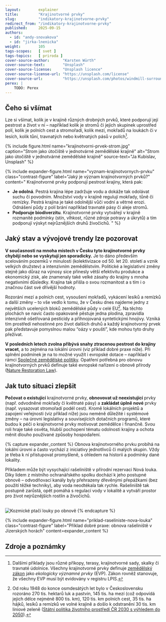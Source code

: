 ```yaml
---
layout:        explainer
title:         "Krajinotvorné prvky"
slug:          "indikatory-krajinotvorne-prvky"
redirect_from: "/indikatory-krajinotvorne-prvky"
published:     2025-09-15
authors:
  - id: "andy-snovakova"
  - id: "jirka-lnenicka"
weight:        105
tags-scopes:   [ svet ]
tags-topics:   [ priroda ]
cover-source-author:      "Karsten Würth"
cover-source-text:        "Unsplash"
cover-source-license:     "Unsplash licence"
cover-source-license-url: "https://unsplash.com/license"
cover-source-url:         "https://unsplash.com/photos/windmill-surrounded-by-grass-during-daytime-w_a40DuyPAc"
perex: |
    TODO: Perex
---
```


## Čeho si všímat

Lze si všímat, kolik je v krajině různých drobných prvků, které podporují její pestrost a život v ní – například kolik je stromů či jejich skupinek uprostřed polí, kolik je polních cest a stromořadí, kolik mezí, mokřadů na loukách či v lesích, kolik tůní, travnatých nebo květnatých pásů v polích[^EVP].

{% include figure.html
    name="krajinotvorni-prvek-strom.jpg"
    caption="Strom jako útočiště v jednotvárné zemědělské krajině"
    alt="Strom jako útočiště v jednotvárné zemědělské krajině"
    source-text="Ja Kubislav, Unsplash"
%}

{% include expander-figure.html
    name="vyznam-krajinotvornych-prvku"
    class="contrast-figure"
    label="Jaký je význam krajinotvorných prvků?"
    content="
Krajinotvorné prvky podporují pestrost krajiny, která pak:
- **Je odolná**. Pestrá krajina lépe zadržuje vodu a dokáže tak odolávat suchu či povodním. Množství vody v krajině regulují mokřady, tůně či remízky. Pestrá krajina je také odolnější vůči vodní a větrné erozi. Odnášení půdy z polí brání například travnaté pásy či aleje stromů.
- **Podporuje biodiverzitu**. Krajinotvorné prvky vytvářejí v krajině rozmanité podmínky (stín, vlhkost, různé zdroje potravy a úkrytů) a tím podporují výskyt nejrůznějších druhů živočichů.
"
%}

## Jaký stav a vývojové trendy lze pozorovat

**V současnosti na mnoha místech v Česku tyto krajinotvorné prvky chybějí nebo se vyskytují jen sporadicky.** Je to dáno především scelováním pozemků v minulosti (kolektivizace od 50. let 20. století a vznik velkých družstev) a intenzivním zemědělstvím. Politické a legislativní změny stejně jako důraz na výnosy sice přinesly větší efektivitu produkce a ekonomický zisk, ale znamenaly také velké zásahy do krajiny s mnoha negativními důsledky. Krajina tak přišla o svou rozmanitost a s tím i o značnou část své dřívější hodnoty. 

Rozorání mezí a polních cest, vysoušení mokřadů, vykácení lesíků a remízků a další změny – to vše vedlo k tomu, že v Česku dnes najdeme jedny z největších ucelených bloků zemědělské půdy v celé EU[^kolektivizace]. Na těchto plochách se navíc často opakovaně pěstuje jedna plodina, zpravidla intenzivně ošetřovaná pesticidy a přihnojovaná syntetickými hnojivy. Vzniká tím prostředí nehostinné pro život dalších druhů a každý krajinotvorný prvek pak představuje pomyslnou malou “oázy v poušti”, kde mohou tyto druhy přežívat. 

**V posledních letech zvolna přibývá snahy ztracenou pestrost do krajiny vracet**, a to zejména na lokální úrovni (viz příklad dobré praxe níže). Při splnění podmínek je na to možné využít i evropské dotace – například v rámci [Společné zemědělské politiky](https://agriculture.ec.europa.eu/common-agricultural-policy/cap-overview/cap-glance_en). Opatření potřebná pro obnovu krajinotvorných prvků definuje také evropské nařízení o obnově přírody ([Nature Restoration Law](https://eur-lex.europa.eu/legal-content/EN/TXT/?uri=CELEX%3A52022PC0304)). 


## Jak tuto situaci zlepšit

**Pečovat o existující** krajinotvorné prvky, **obnovovat už neexistující** prvky (např. odvodněné mokřady či květnaté pásy) a **zakládat úplně nové** prvky (např. vysazovat stromořadí podél cest). 
Kromě lokálních projektů a zapojení veřejnosti (viz příklad níže) jsou neméně důležité i systémové změny – na úrovni legislativy a souvisejících dotačních programů, které budou k péči o krajinotvorné prvky motivovat zemědělce i finančně. Svou roli hraje také osvěta, hlubší pochopení tématu odolnosti krajiny a ochota měnit dlouho používané způsoby hospodaření. 

{% capture expander_content %}
Obnova krajinotvorného prvku probíhá na lokální úrovni a často vychází z iniciativy jednotlivců či malých skupin. Vždy je třeba k ní přistupovat promyšleně, s ohledem na historii a podmínky dané lokality.

Příkladem může být vysychající rašeliniště v přírodní rezervaci Nová louka. Díky lidem z místního ochranářského spolku dochází k jeho postupné obnově – odvodňovací kanály byly přehrazeny dřevěnými přepážkami (bez použití těžké techniky), aby voda neodtékala tak rychle.
Rašeliniště tak postupně zarůstá, opět pomáhá s regulací vody v lokalitě a vytváří prostor pro život nejrůznějších rostlin a živočichů.

<br>
<img src="/assets-local/figures/{{ page.slug }}/priklad-nova-louka.jpg" alt="Kozmické ptačí louky po obnově" class="no-lightbox">
{% endcapture %}


{% include expander-figure.html
   name="priklad-raseliniste-nova-louka"
   class="contrast-figure"
   label="Příklad dobré praxe: obnova rašeliniště v Jizerských horách"
   content=expander_content
%}


## Zdroje a poznámky

[^EVP]: Dalšími příklady jsou různé příkopy, terasy, krajinotvorné sady, skalky či travnaté údolnice. Všechny krajinotvorné prvky definuje [zemědělský zákon](https://www.zakonyprolidi.cz/cs/1997-252) jako *ekologicky významné prvky* (EVP). Zákon rovněž stanovuje, že všechny EVP musí být evidovány v registru LPIS.
[^kolektivizace]: Od roku 1948 do konce osmdesátých let bylo v Československu rozoráno 270 tis. hektarů luk a pastvin, 145 tis. ha mezí (což odpovídá jejich délce nejméně 800 tis. km), 120 tis. km polních cest, 35 tis. ha hájků, lesíků a remízků ve volné krajině a došlo k odstranění 30 tis. km liniové zeleně ([Státní politika životního prostředí ČR 2030 s výhledem do 2050](https://www.mzp.cz/system/files/2024-07/OPZPUR-statni_politika_zp_2030_s_vyhledem_2050-20220615.pdf)).
